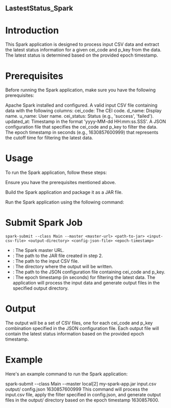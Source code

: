 ## LastestStatus_Spark

# Introduction
This Spark application is designed to process input CSV data and extract the latest status information for a given cei_code and p_key from the data. The latest status is determined based on the provided epoch timestamp.

# Prerequisites
Before running the Spark application, make sure you have the following prerequisites:

Apache Spark installed and configured.
A valid input CSV file containing data with the following columns:
cei_code: The CEI code.
d_name: Display name.
u_name: User name.
cei_status: Status (e.g., 'success', 'failed').
updated_at: Timestamp in the format 'yyyy-MM-dd HH:mm:ss.SSS'.
A JSON configuration file that specifies the cei_code and p_key to filter the data.
The epoch timestamp in seconds (e.g., 1630857600999) that represents the cutoff time for filtering the latest data.

# Usage
   To run the Spark application, follow these steps:

Ensure you have the prerequisites mentioned above.

Build the Spark application and package it as a JAR file.

Run the Spark application using the following command:

# Submit Spark Job
```spark-submit --class Main --master <master-url> <path-to-jar> <input-csv-file> <output-directory> <config-json-file> <epoch-timestamp>```
* <master-url>: The Spark master URL.
*  <path-to-jar>: The path to the JAR file created in step 2.
* <input-csv-file>: The path to the input CSV file.
* <output-directory>: The directory where the output will be written.
* <config-json-file>: The path to the JSON configuration file containing cei_code and p_key.
* <epoch-timestamp>: The epoch timestamp (in seconds) for filtering the latest data.
The application will process the input data and generate output files in the specified output directory.

# Output
The output will be a set of CSV files, one for each cei_code and p_key combination specified in the JSON configuration file. Each output file will contain the latest status information based on the provided epoch timestamp.

# Example
Here's an example command to run the Spark application:


spark-submit --class Main --master local[2] my-spark-app.jar input.csv output/ config.json 1630857600999
This command will process the input.csv file, apply the filter specified in config.json, and generate output files in the output/ directory based on the epoch timestamp 1630857600.
